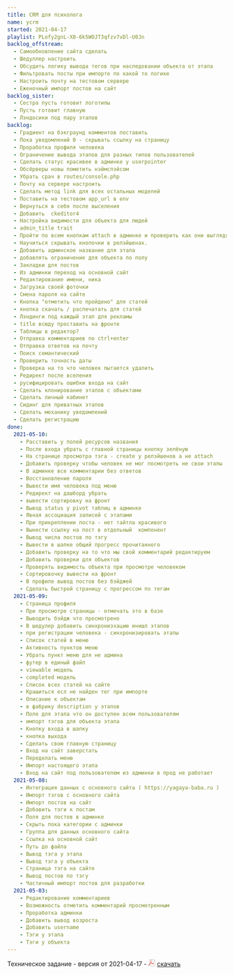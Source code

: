 ```yaml
---
title: CRM для психолога
name: ycrm
started: 2021-04-17
playlist: PLofy2gnL-X8-6k5WOJT3qfzv7vDl-U0Jn
backlog_offstream:
  - Самообновление сайта сделать
  - Шедуллер настроить
  - Обсудить логику вывода тегов при наследовании объекта от этапа
  - Фильтровать посты при импорте по какой то логике
  - Настроить почту на тестовом сервере
  - Еженочный импорт постов на сайт
backlog_sister:
  - Сестра пусть готовит логотипы
  - Пусть готовит главную
  - Лэндосики под пару этапов
backlog:
  - Градиент на бэкграунд комментов поставить
  - Пока уведомлений 0 - скрывать ссылку на страницу
  - Проработка профиля человека
  - Ограничение вывода этапов для разных типов пользователей
  - Сделать статус красивее в админке у userpointer
  - Обсёрверы новы пометить нэймспэйсом
  - Убрать срач в routes/console.php
  - Почту на сервере настроить
  - Сделать метод link для всех остальных моделей
  - Поставить на тестовом app_url в env
  - Вернуться в себя после выселения
  - Добавить  ckeditor4
  - Настройка видимости для объекта для людей
  - admin_title trait
  - Пройти по всем кнопкам attach в админке и проверить как они выглядят
  - Научиться скрывать кнопочки в релэйшенах.
  - Добавить админское название для этапа
  - добавлять ограничение для объекта по полу
  - Закладки для постов
  - Из админки переход на основной сайт
  - Редактирование имени, ника
  - Загрузка своей фоточки
  - Смена пароля на сайте
  - Кнопка "отметить что пройдено" для статей
  - кнопка скачать / распечатать для статей
  - Лэндинги под каждый этап для рекламы
  - title всюду проставить на фронте
  - Таблицы в редактор?
  - Отправка комментариев по ctrl+enter
  - Отправка ответов на почту
  - Поиск семантический
  - Проверить точность даты
  - Проверка на то что человек пытается удалить
  - Редирект после вселения
  - русифицировать ошибки входа на сайт
  - Сделать клонирование этапов с объектами
  - Сделать личный кабинет
  - Сидинг для приватных этапов
  - Сделать механику уведомлений
  - Сделать регистрацию
done:
  2021-05-10:
    - Расставить у полей ресурсов названия
    - После входа убрать с главной страницы кнопку зелёную
    - На странице просмотра тэга - create у релэйшенов а не attach
    - Добавить проверку чтобы человек не мог посмотреть не свои этапы
    - В админке все комментарии без ответов
    - Восстановление пароля
    - Вывести имя человека под меню
    - Редирект на дашборд убрать
    - вывести сортировку на фронт
    - Вывод status у pivot таблиц в админке
    - Явная ассоциация записей с этапами
    - При прикреплении поста - нет тайтла красивого
    - Вынести ссылку на пост в отдельный  компонент
    - Вывод числа постов по тэгу
    - Вывести в шапке общий прогресс прочитанного
    - Добавить проверку на то что мы свой комментарий редактируем
    - Добавить проверки для объектов
    - Проверять видимость объекта при просмотре человеком
    - Сортировочку вывести на фронт
    - В профиле вывод постов без бэйджей
    - Сделать быстрой страницу с прогрессом по тегам
  2021-05-09:
    - Страница профиля
    - При просмотре страницы - отмечать это в базе
    - Выводить бэйдж что просмотрено
    - В шедулер добавить синхронизхацию инишл этапов
    - при регистрации человека - синхронизировать этапы
    - Список статей в меню
    - Активность пунктов меню
    - Убрать пункт меню для не админа
    - футер в единый файл
    - viewable модель
    - completed модель
    - Список всех статей на сайте
    - Крашиться есл не найден тег при импорте
    - Описание к объектам
    - в фабрику description у этапов
    - Поле для этапа что он доступен всем пользователям
    - импорт тэгов для объекта этапа
    - Кнопку входа в шапку
    - кнопка выхода
    - Сделать свою главную страницу
    - Вход на сайт заверстать
    - Переделать меню
    - Импорт настоящего этапа
    - Вход на сайт под пользователем из админки в прод не работает
  2021-05-08:
    - Интеграция данных с основного сайта ( https://yagaya-baba.ru )
    - Импорт тэгов с основного сайта
    - Импорт постов на сайт
    - Добавить тэги к постам
    - Поля для постов в админке
    - Скрыть пока категории с админки
    - Группа для данных основного сайта
    - Ссылка на основной сайт
    - Путь до файла
    - Вывод тэга у этапа
    - Вывод тэга у объекта
    - Страница тэга на сайте
    - Вывод постов по тэгу
    - Частичный импорт постов для разработки
  2021-05-03:
    - Редактирование комментариев
    - Возможность отметить комментарий просмотренным
    - Проработка админки
    - Добавить вывод возроста
    - Добавить username
    - Тэги у этапа
    - Тэги у объекта
---
```

Техническое задание - версия от 2021-04-17 - <img src="/images/ico/page_white_acrobat.png"> <a href="/files/ycrm-tz-2021-04-17.pdf" target='_blank'>скачать</a><br>

